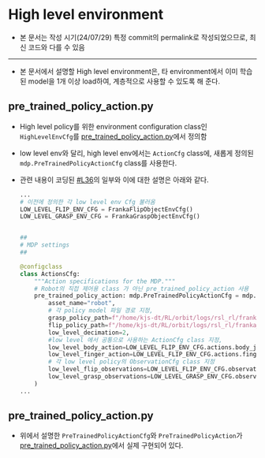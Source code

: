 # High level environment
- 본 문서는 작성 시기(24/07/29) 특정 commit의 permalink로 작성되었으므로, 최신 코드와 다를 수 있음

---

- 본 문서에서 설명할 High level environment은, 타 environment에서 이미 학습된 model을 1개 이상 load하여, 계층적으로 사용할 수 있도록 해 준다. 

## pre_trained_policy_action.py
- High level policy를 위한 environment configuration class인 `HighLevelEnvCfg`를 [pre_trained_policy_action.py](https://github.com/IROL-SSU/IsaacLab/blob/main/source/extensions/omni.isaac.lab_tasks/omni/isaac/lab_tasks/manager_based/manipulation/unstructured/unstructured_high_level_env_cfg.py)에서 정의함
- low level env와 달리, high level env에서는 `ActionCfg` class에, 새롭게 정의된 `mdp.PreTrainedPolicyActionCfg` class를 사용한다.
- 관련 내용이 코딩된 [#L36](https://github.com/IROL-SSU/IsaacLab/blob/ebea2236b84ac31b920fee6a918c3362eac56a2e/source/extensions/omni.isaac.lab_tasks/omni/isaac/lab_tasks/manager_based/manipulation/unstructured/unstructured_high_level_env_cfg.py#L36)의 일부와 이에 대한 설명은 아래와 같다.   
    

  ```python
  ...
  # 이전에 정의한 각 low level env Cfg 불러옴
  LOW_LEVEL_FLIP_ENV_CFG = FrankaFlipObjectEnvCfg()
  LOW_LEVEL_GRASP_ENV_CFG = FrankaGraspObjectEnvCfg()


  ##
  # MDP settings
  ##

  @configclass
  class ActionsCfg:
      """Action specifications for the MDP."""
      # Robot의 직접 제어용 class 가 아닌 pre_trained_policy_action 사용
      pre_trained_policy_action: mdp.PreTrainedPolicyActionCfg = mdp.PreTrainedPolicyActionCfg(
          asset_name="robot",
          # 각 policy model 파일 경로 지정,
          grasp_policy_path=f"/home/kjs-dt/RL/orbit/logs/rsl_rl/franka_grasp/2024-06-16_19-47-03/exported/policy.pt",
          flip_policy_path=f"/home/kjs-dt/RL/orbit/logs/rsl_rl/franka_flip/2024-06-15_23-18-36/exported/policy.pt",
          low_level_decimation=2,
          #low level 에서 공통으로 사용하는 ActionCfg class 지정,
          low_level_body_action=LOW_LEVEL_FLIP_ENV_CFG.actions.body_joint_pos,
          low_level_finger_action=LOW_LEVEL_FLIP_ENV_CFG.actions.finger_joint_pos,
          # 각 low level policy의 ObservationCfg class 지정
          low_level_flip_observations=LOW_LEVEL_FLIP_ENV_CFG.observations.policy,
          low_level_grasp_observations=LOW_LEVEL_GRASP_ENV_CFG.observations.policy,
      )
  ...

  ```   


## pre_trained_policy_action.py
- 위에서 설명한 `PreTrainedPolicyActionCfg`와 `PreTrainedPolicyAction`가 [pre_trained_policy_action.py](https://github.com/IROL-SSU/IsaacLab/blob/main/source/extensions/omni.isaac.lab_tasks/omni/isaac/lab_tasks/manager_based/manipulation/unstructured/mdp/pre_trained_policy_action.py)에서 실제 구현되어 있다.